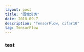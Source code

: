 ```yaml
---
layout: post
title: "图像分类"
date: 2018-09-7
description: "TensorFlow, cifar10"
tag: TensorFlow
---
```


### test